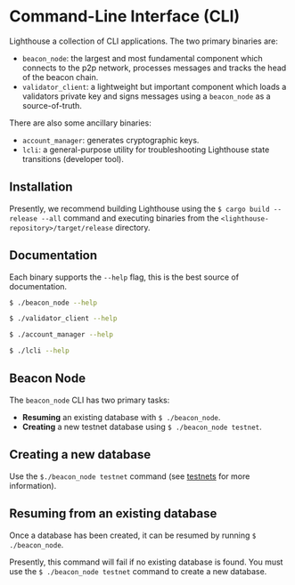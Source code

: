 # Command-Line Interface (CLI)

Lighthouse a collection of CLI applications. The two primary binaries are:

- `beacon_node`: the largest and most fundamental component which connects to
	the p2p network, processes messages and tracks the head of the beacon
	chain.
- `validator_client`: a lightweight but important component which loads a validators private
	key and signs messages using a `beacon_node` as a source-of-truth.

There are also some ancillary binaries:

- `account_manager`: generates cryptographic keys.
- `lcli`: a general-purpose utility for troubleshooting Lighthouse state
	transitions (developer tool).

## Installation

Presently, we recommend building Lighthouse using the `$ cargo build --release
--all` command and executing binaries from the
`<lighthouse-repository>/target/release` directory.

## Documentation

Each binary supports the `--help` flag, this is the best source of
documentation.


```bash
$ ./beacon_node --help
```

```bash
$ ./validator_client --help
```

```bash
$ ./account_manager --help
```

```bash
$ ./lcli --help
```

## Beacon Node

The `beacon_node` CLI has two primary tasks:

- **Resuming** an existing database with `$ ./beacon_node`.
- **Creating** a new testnet database using `$ ./beacon_node testnet`.

## Creating a new database

Use the `$./beacon_node testnet` command (see [testnets](./testnets.md) for more
information).

## Resuming from an existing database

Once a database has been created, it can be resumed by running `$ ./beacon_node`.

Presently, this command will fail if no existing database is found. You must
use the `$ ./beacon_node testnet` command to create a new database.
